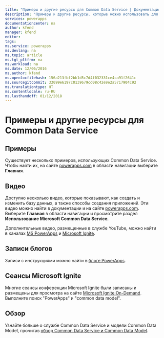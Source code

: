 ```yaml
---
title: "Примеры и другие ресурсы для Common Data Service | Документация Майкрософт"
description: "Примеры и другие ресурсы, которые можно использовать для создания приложений."
services: powerapps
documentationcenter: na
author: kfend
manager: kfend
editor: 
tags: 
ms.service: powerapps
ms.devlang: na
ms.topic: article
ms.tgt_pltfrm: na
ms.workload: na
ms.date: 12/06/2016
ms.author: kfend
ms.openlocfilehash: 156a213fbf2bb1d5c7d4f032331ce4ca91f2641c
ms.sourcegitcommit: 33099e6197c0139679cd08c42e9e2a5717904c92
ms.translationtype: HT
ms.contentlocale: ru-RU
ms.lasthandoff: 01/12/2018
---
```

# <a name="samples-and-other-resources--for-the-common-data-service"></a>Примеры и другие ресурсы для Common Data Service
## <a name="samples"></a>Примеры
Существует несколько примеров, использующих Common Data Service. Чтобы найти их, на сайте [powerapps.com](https://web.powerapps.com) в области навигации выберите **Главная**.

## <a name="videos"></a>Видео
Доступно несколько видео, которые показывают, как создать и изменить базу данных, а также способы создания приложений. Эти видео можно найти в документации и на сайте [powerapps.com](https://web.powerapps.com). Выберите **Главная** в области навигации и просмотрите раздел **Использование Microsoft Common Data Service**.

Дополнительные видео, размещенные в службе YouTube, можно найти в каналах [MS PowerApps](https://www.youtube.com/channel/UCGfWR2ekfRFckLjev6eQYLg) и [Microsoft Ignite](https://www.youtube.com/channel/UCrhJmfAGQ5K81XQ8_od1iTg).

## <a name="blog-posts"></a>Записи блогов
Записи с инструкциями можно найти в [блоге PowerApps](https://powerapps.microsoft.com/blog/).

## <a name="microsoft-ignite-sessions"></a>Сеансы Microsoft Ignite
Многие сеансы конференции Microsoft Ignite были записаны и размещены для просмотра на сайте [Microsoft Ignite On-Demand](https://myignite.microsoft.com/videos). Выполните поиск "PowerApps" и "common data model".

## <a name="overview"></a>Обзор
Узнайте больше о службе Common Data Service и модели Common Data Model, прочитав [обзор Common Data Service и Common Data Model](https://docs.microsoft.com/en-us/common-data-service/entity-reference/security-model).

